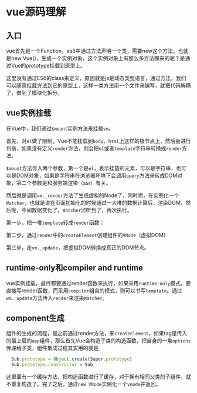 # vue源码理解

## 入口

vue首先是一个Function，es5中通过方法声明一个类，需要new这个方法，也就是new Vue()，生成一个实例对象，这个实例对象上有那么多方法哪来的呢？是通过Vue的prototype挂载到原型上。

这里没有通过ES6的class来定义，原因就是js是动态类型语言，通过方法，我们可以随意挂载方法到它的原型上，这样一类方法用一个文件来编写，就把代码解耦了，做到了模块化拆分。


## vue实例挂载

在Vue中，我们通过`$mount`实例方法来挂载`vm`。

首先，对`el`做了限制，Vue不能挂载到`body`、`html`上这样的根节点上，然后会进行判断，如果没有定义`render`方法，则会把`el`或者`template`字符串转换成`render`方法。

`$mount`方法传入两个参数，第一个是`el`，表示挂载的元素，可以是字符串，也可以是DOM对象，如果是字符串在浏览器环境下会调用`query`方法来转成DOM对象，第二个参数是和服务端渲染（ssr）有关。

然后就是调用`vm._render`方法了生成虚拟的Node了，同时呢，在实例化一个`Watcher`，也就是说在页面初始化的时候通过一大堆的数据计算后，渲染DOM，然后呢，中间数据变化了，`Watcher`监听到了，再次执行。

第一步，把一堆`template`转成`render`函数；

第二步，通过`render`中的`createElement`创建组件的`VNode`（虚拟DOM）

第三步，走`vm._update`，把虚拟DOM转换成真正的DOM节点。

## runtime-only和compiler and runtime

vue实例挂载，最终都要通过render函数来执行，如果采用`runtime-only`模式，要直接写render函数，而采用`compiler`组合的模式，则可以书写`template`。通过`wm._update`方法传入`render`来渲染`Watcher`。

## component生成

组件的生成的流程，是之前通过render方法，来`createElement`，如果tag是传入的最上层的`app`组件，那么首先Vue会构造子类的构造函数，把自身的一堆`options`传递给子类，组件集成过程其实用的就是

```js
  Sub.prototype = Object.create(Super.prototype)
  Sub.prototype.constructor = Sub
```

这里面有一个缓存方法，把构造函数进行了缓存，对于拥有相同父类的子组件，就不重复构造了。完了之后，通过`new VNode`实例化一个`vnode`并返回。



